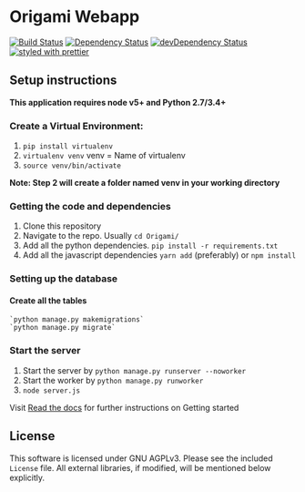 # Origami Webapp

[![Build Status](https://travis-ci.org/Cloud-CV/Origami.svg?branch=master)](https://travis-ci.org/Cloud-CV/cvfy-frontend.svg?branch=master)
[![Dependency Status](https://david-dm.org/Cloud-CV/Origami.svg)](https://david-dm.org/Cloud-CV/cvfy-frontend)
[![devDependency Status](https://david-dm.org/Cloud-CV/Origami/dev-status.svg)](https://david-dm.org/Cloud-CV/cvfy-frontend#info=devDependencies)
[![styled with prettier](https://img.shields.io/badge/styled_with-prettier-ff69b4.svg)](https://github.com/prettier/prettier)


## Setup instructions

**This application requires node v5+ and Python 2.7/3.4+**

### Create a Virtual Environment:

1. `pip install virtualenv`
2. `virtualenv venv` venv = Name of virtualenv
3. `source venv/bin/activate`

**Note: Step 2 will create a folder named venv in your working directory**

### Getting the code and dependencies

1. Clone this repository
2. Navigate to the repo. Usually `cd Origami/`
3. Add all the python dependencies.
   `pip install -r requirements.txt` 
4. Add all the javascript dependencies
   `yarn add` (preferably) or `npm install`

### Setting up the database


#### Create all the tables

    `python manage.py makemigrations`
    `python manage.py migrate` 

### Start the server

1. Start the server by `python manage.py runserver --noworker`
2. Start the worker by `python manage.py runworker`
3. `node server.js`

Visit [Read the docs](http://cloudcv-origami.readthedocs.io/en/latest/) for further instructions on Getting started

## License

This software is licensed under GNU AGPLv3. Please see the included `License` file. All external libraries, if modified, will be mentioned below explicitly.
